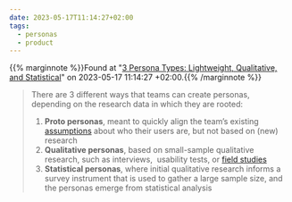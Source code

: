 ```yaml
---
date: 2023-05-17T11:14:27+02:00
tags:
  - personas
  - product
---
```

{{% marginnote %}}Found at "[3 Persona Types: Lightweight, Qualitative, and Statistical](https://www.nngroup.com/articles/persona-types/)" on 2023-05-17 11:14:27 +02:00.{{% /marginnote %}}

> There are 3 different ways that teams can create personas, depending on the research data in which they are rooted:
>
>1. **Proto personas**, meant to quickly align the team’s existing [assumptions](https://www.nngroup.com/videos/tracking-assumptions/) about who their users are, but not based on (new) research
>2. **Qualitative personas**, based on small-sample qualitative research, such as interviews,  usability tests, or [field studies](https://www.nngroup.com/articles/field-studies/)
>3. **Statistical personas**, where initial qualitative research informs a survey instrument that is used to gather a large sample size, and the personas emerge from statistical analysis